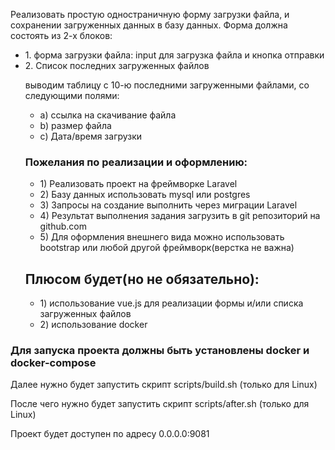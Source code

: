 Реализовать простую одностраничную форму загрузки файла, и сохранении загруженных данных в базу данных.
Форма должна состоять из 2-х блоков:
<ul>
    <li>1. форма загрузки файла: input для загрузка файла и кнопка отправки</li>
    <li>2. Список последних загруженных файлов</li>
    <p>выводим таблицу с 10-ю последними загруженными файлами, со следующими полями:
    </p>
    <ul>
        <li>a) ссылка на скачивание файла</li>
        <li>b) размер файла</li>
        <li>c) Дата/время загрузки</li>
    </ul>
    <h3>Пожелания по реализации и оформлению:</h3>
    <ul>
        <li>
            1) Реализовать проект на фреймворке Laravel
        </li>
        <li>
            2) Базу данных использовать mysql или postgres
        </li>
        <li>
            3) Запросы на создание выполнить через миграции Laravel
        </li>
        <li>
            4) Результат выполнения задания загрузить в git репозиторий на github.com
        </li>
        <li>
            5) Для оформления внешнего вида можно использовать bootstrap или любой другой фреймворк(верстка не важна)
        </li>
    </ul>
    <h2>Плюсом будет(но не обязательно):
    </h2>
    <ul>
        <li>
            1) использование vue.js для реализации формы и/или списка загруженных файлов
        </li>
        <li>
            2) использование docker
        </li>
    </ul>
</ul>
<h3>Для запуска проекта должны быть установлены docker и docker-compose</h3>
<p>Далее нужно будет запустить скрипт scripts/build.sh (только для Linux)</p>
<p>После чего нужно будет запустить скрипт scripts/after.sh (только для Linux)</p>
<p>Проект будет доступен по адресу 0.0.0.0:9081</p>